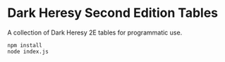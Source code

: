 # Dark Heresy Second Edition Tables

A collection of Dark Heresy 2E tables for programmatic use.

```
npm install
node index.js
```
